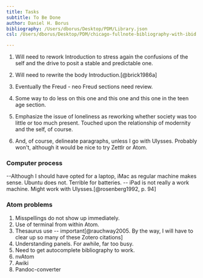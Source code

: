 ```yaml
---
title: Tasks
subtitle: To Be Done
author: Daniel H. Borus
bibliography: /Users/dborus/Desktop/PDM/Library.json
csl: /Users/dborus/Desktop/PDM/chicago-fullnote-bibliography-with-ibid.csl

---
```



1. Will need to rework Introduction to stress again the confusions of the self and the drive to posit a stable and predictable one.

2. Will need to rewrite the body Introduction.[@brick1986a]

3. Eventually the Freud - neo Freud sections need review.

4. Some way to do less on this one and this one and this one in the teen age section.

5. Emphasize the issue of loneliness as reworking whether society was too little or too much present. Touched upon the relationship of modernity and the self, of course.

5. And, of course, delineate paragraphs, unless I go with Ulysses. Probably won't, although it would be nice to try Zettlr or Atom.

### Computer process

--Although I should have opted for a laptop, iMac as regular machine makes sense. Ubuntu does not. Terrible for batteries. -- iPad is not really a work machine. Might work with Ulysses.[@rosenberg1992, p. 94]

### Atom problems

1. Misspellings do not show up immediately.
2. Use of terminal from within Atom.
3. Thesaurus use -- important[@rauchway2005. By the way, I will have to clear up so many of these Zotero citations]
4. Understanding panels. For awhile, far too busy.
5. Need to get autocomplete bibliography to work.
6. nvAtom
7. Awiki
8. Pandoc-converter
